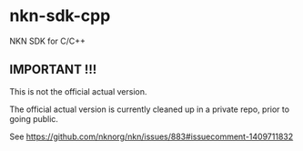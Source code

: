# nkn-sdk-cpp
NKN SDK for C/C++

## IMPORTANT !!!

This is not the official actual version.

The official actual version is currently cleaned up in a private repo, prior to going public.

See https://github.com/nknorg/nkn/issues/883#issuecomment-1409711832
